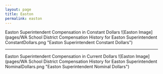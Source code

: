 ```yaml
---
layout: page
title: Easton
permalink: easton
---
```



Easton Superintendent Compensation in Constant Dollars
![Easton Image](pages/WA School District Compensation History for Easton Superintendent ConstantDollars.png "Easton Superintendent Constant Dollars")
___

Easton Superintendent Compensation in Current Dollars
![Easton Image](pages/WA School District Compensation History for Easton Superintendent NominalDollars.png "Easton Superintendent Nominal Dollars")